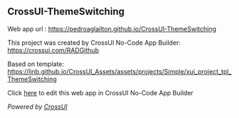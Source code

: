 ## CrossUI-ThemeSwitching
Web app url : https://pedroaglailton.github.io/CrossUI-ThemeSwitching

This project was created by CrossUI No-Code App Builder: https://crossui.com/RADGithub

Based on template: https://linb.github.io/CrossUI_Assets/assets/projects/Simple/xui_project_tpl_ThemeSwitching

Click [here](https://crossui.com/RADGithub/#!from=github&owner=pedroaglailton&repo=CrossUI-ThemeSwitching) to edit this web app in CrossUI No-Code App Builder

<i>Powered by [CrossUI](https://crossui.com)</i>
